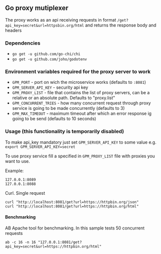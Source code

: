 ## Go proxy mutiplexer
The proxy works as an api receiving requests in format
`/get?api_key=secret&url=httpsbin.org/html` and returns the response body and headers

### Dependencies
* `go get -u github.com/go-chi/chi`
* `go get -u github.com/joho/godotenv`

### Environment variables required for the proxy server to work
* `GPM_PORT` - port on wich the microservice works (defaults to `:8081`)
* `GPM_SERVER_API_KEY` - security api key
* `GPM_PROXY_LIST` - file that contains the list of proxy servers, can be a relative 
or an absolute path. Defaults to "proxy.list"
* `GPM_CONCURRENT_TRIES` - how many concurrent request through proxy service is going to be made concurrently (defaults to 3)
* `GPM_MAX_TIMEOUT` - maximum timeout after which an error response ig going to be send (defaults to 10 seconds)

### Usage (this functionality is temporarily disabled)
To make api_key mandatory just set `GPM_SERVER_API_KEY` to some value e.g. `export GPM_SERVER_API_KEY=secret`

To use proxy service fill a specified in  `GPM_PROXY_LIST` file with proxies you want to use.

Example:
```
127.0.0.1:8089
127.0.0.1:8088
```


Curl. Single request
```
curl "http://localhost:8081/get?url=https://httpbin.org/json"
curl "http://localhost:8081/get?url=https://httpbin.org/html"
```

#### Benchmarking
AB Apache tool for benchmarking. In this sample tests 50 concurrent requests

```
ab -c 16 -n 16 "127.0.0.1:8081/get?api_key=secret&url=https://httpbin.org/html"
```
